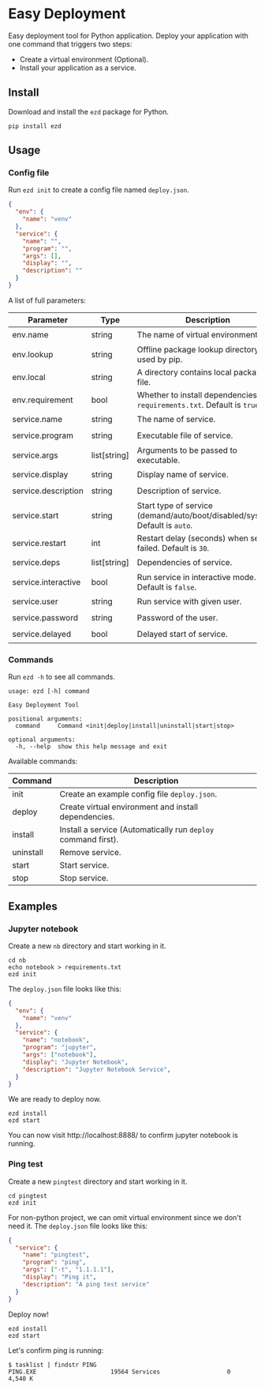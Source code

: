 # Easy Deployment

Easy deployment tool for Python application. Deploy your application with one command that triggers two steps:

- Create a virtual environment (Optional).
- Install your application as a service.

## Install

Download and install the `ezd` package for Python.

```
pip install ezd
```

## Usage

### Config file

Run `ezd init` to create a config file named `deploy.json`.

```json
{
  "env": {
    "name": "venv"
  },
  "service": {
    "name": "",
    "program": "",
    "args": [],
    "display": "",
    "description": ""
  }
}
```

A list of full parameters:

| Parameter           | Type         | Description                                                                  | Windows            | Linux              |
|---------------------|--------------|------------------------------------------------------------------------------|--------------------|--------------------|
| env.name            | string       | The name of virtual environment.                                             | :heavy_check_mark: | :heavy_check_mark: |
| env.lookup          | string       | Offline package lookup directory used by pip.                                | :heavy_check_mark: | :heavy_check_mark: |
| env.local           | string       | A directory contains local package file.                                     | :heavy_check_mark: | :heavy_check_mark: |
| env.requirement     | bool         | Whether to install dependencies in `requirements.txt`. Default is `true`.    | :heavy_check_mark: | :heavy_check_mark: |
| service.name        | string       | The name of service.                                                         | :heavy_check_mark: | :heavy_check_mark: |
| service.program     | string       | Executable file of service.                                                  | :heavy_check_mark: | :heavy_check_mark: |
| service.args        | list[string] | Arguments to be passed to executable.                                        | :heavy_check_mark: | :heavy_check_mark: |
| service.display     | string       | Display name of service.                                                     | :heavy_check_mark: | :x:                |
| service.description | string       | Description of service.                                                      | :heavy_check_mark: | :heavy_check_mark: |
| service.start       | string       | Start type of service (demand/auto/boot/disabled/system). Default is `auto`. | :heavy_check_mark: | :heavy_check_mark: |
| service.restart     | int          | Restart delay (seconds) when service failed. Default is `30`.                | :heavy_check_mark: | :heavy_check_mark: |
| service.deps        | list[string] | Dependencies of service.                                                     | :heavy_check_mark: | :heavy_check_mark: |
| service.interactive | bool         | Run service in interactive mode. Default is `false`.                         | :heavy_check_mark: | :x:                |
| service.user        | string       | Run service with given user.                                                 | :heavy_check_mark: | :heavy_check_mark: |
| service.password    | string       | Password of the user.                                                        | :heavy_check_mark: | :x:                |
| service.delayed     | bool         | Delayed start of service.                                                    | :heavy_check_mark: | :x:                |


### Commands

Run `ezd -h` to see all commands.

```
usage: ezd [-h] command

Easy Deployment Tool

positional arguments:
  command     Command <init|deploy|install|uninstall|start|stop>

optional arguments:
  -h, --help  show this help message and exit
```

Available commands:

| Command   | Description                                                   |
|-----------|---------------------------------------------------------------|
| init      | Create an example config file `deploy.json`.                  |
| deploy    | Create virtual environment and install dependencies.          |
| install   | Install a service (Automatically run `deploy` command first). |
| uninstall | Remove service.                                               |
| start     | Start service.                                                |
| stop      | Stop service.                                                 |

## Examples

### Jupyter notebook

Create a new `nb` directory and start working in it.

```shell
cd nb
echo notebook > requirements.txt
ezd init
```

The `deploy.json` file looks like this:

```json
{
  "env": {
    "name": "venv"
  },
  "service": {
    "name": "notebook",
    "program": "jupyter",
    "args": ["notebook"],
    "display": "Jupyter Notebook",
    "description": "Jupyter Notebook Service",
  }
}
```

We are ready to deploy now.

```shell
ezd install
ezd start
```

You can now visit http://localhost:8888/ to confirm jupyter notebook is running.

### Ping test

Create a new `pingtest` directory and start working in it.

```shell
cd pingtest
ezd init
```

For non-python project, we can omit virtual environment since we don't need it. The `deploy.json` file looks like this:

```json
{
  "service": {
    "name": "pingtest",
    "program": "ping",
    "args": ["-t", "1.1.1.1"],
    "display": "Ping it",
    "description": "A ping test service"
  }
}
```

Deploy now!

```shell
ezd install
ezd start
```

Let's confirm ping is running:

```shell
$ tasklist | findstr PING
PING.EXE                     19564 Services                   0      4,540 K
```
